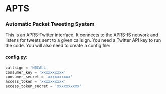 # APTS #
### Automatic Packet Tweeting System ###

This is an APRS-Twitter interface. It connects to the APRS-IS network and listens for tweets sent to a given callsign.
You need a Twitter API key to run the code.
You will also need to create a config file:

#### config.py: ####
```python
callsign = 'N0CALL'
consumer_key = 'xxxxxxxxxx'
consumer_secret = 'xxxxxxxxxx'
access_token = 'xxxxxxxxxx'
access_token_secret = 'xxxxxxxxxx'
```